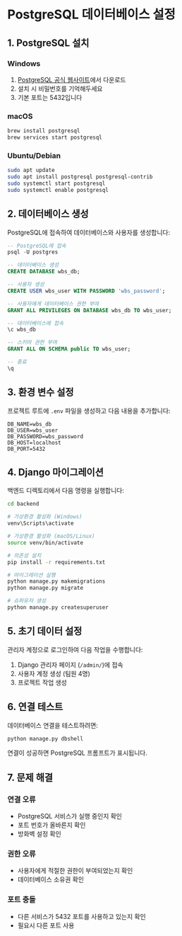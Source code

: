 # PostgreSQL 데이터베이스 설정

## 1. PostgreSQL 설치

### Windows
1. [PostgreSQL 공식 웹사이트](https://www.postgresql.org/download/windows/)에서 다운로드
2. 설치 시 비밀번호를 기억해두세요
3. 기본 포트는 5432입니다

### macOS
```bash
brew install postgresql
brew services start postgresql
```

### Ubuntu/Debian
```bash
sudo apt update
sudo apt install postgresql postgresql-contrib
sudo systemctl start postgresql
sudo systemctl enable postgresql
```

## 2. 데이터베이스 생성

PostgreSQL에 접속하여 데이터베이스와 사용자를 생성합니다:

```sql
-- PostgreSQL에 접속
psql -U postgres

-- 데이터베이스 생성
CREATE DATABASE wbs_db;

-- 사용자 생성
CREATE USER wbs_user WITH PASSWORD 'wbs_password';

-- 사용자에게 데이터베이스 권한 부여
GRANT ALL PRIVILEGES ON DATABASE wbs_db TO wbs_user;

-- 데이터베이스에 접속
\c wbs_db

-- 스키마 권한 부여
GRANT ALL ON SCHEMA public TO wbs_user;

-- 종료
\q
```

## 3. 환경 변수 설정

프로젝트 루트에 `.env` 파일을 생성하고 다음 내용을 추가합니다:

```env
DB_NAME=wbs_db
DB_USER=wbs_user
DB_PASSWORD=wbs_password
DB_HOST=localhost
DB_PORT=5432
```

## 4. Django 마이그레이션

백엔드 디렉토리에서 다음 명령을 실행합니다:

```bash
cd backend

# 가상환경 활성화 (Windows)
venv\Scripts\activate

# 가상환경 활성화 (macOS/Linux)
source venv/bin/activate

# 의존성 설치
pip install -r requirements.txt

# 마이그레이션 실행
python manage.py makemigrations
python manage.py migrate

# 슈퍼유저 생성
python manage.py createsuperuser
```

## 5. 초기 데이터 설정

관리자 계정으로 로그인하여 다음 작업을 수행합니다:

1. Django 관리자 페이지 (`/admin/`)에 접속
2. 사용자 계정 생성 (팀원 4명)
3. 프로젝트 작업 생성

## 6. 연결 테스트

데이터베이스 연결을 테스트하려면:

```bash
python manage.py dbshell
```

연결이 성공하면 PostgreSQL 프롬프트가 표시됩니다.

## 7. 문제 해결

### 연결 오류
- PostgreSQL 서비스가 실행 중인지 확인
- 포트 번호가 올바른지 확인
- 방화벽 설정 확인

### 권한 오류
- 사용자에게 적절한 권한이 부여되었는지 확인
- 데이터베이스 소유권 확인

### 포트 충돌
- 다른 서비스가 5432 포트를 사용하고 있는지 확인
- 필요시 다른 포트 사용
